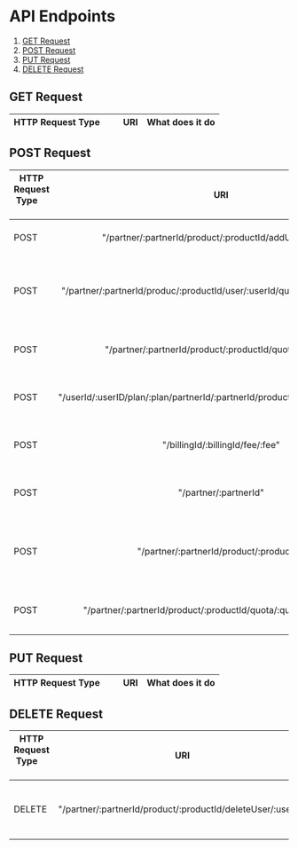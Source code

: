 # API Endpoints
1. [GET Request](/documentation/EndpointsReference.md#get-request)
2. [POST Request](/documentation/EndpointsReference.md#post-request)
3. [PUT Request](/documentation/EndpointsReference.md#put-request)
4. [DELETE Request](/documentation/EndpointsReference.md#delete-request)

## GET Request
| HTTP Request Type       | URI| What does it do  |
| ------------- |:-------------:| -----:|




## POST Request
| HTTP Request Type       | URI| What does it do  |
| ------------- |:-------------:| -----:|
| POST | "/partner/:partnerId/product/:productId/addUser/:userId"|   Add user to billing database |
| POST | "/partner/:partnerId/produc/:productId/user/:userId/quotaReached/:quotaId" | Call by Quota when a quota is reached its limit |
| POST | "/partner/:partnerId/product/:productId/quota/:quotaId" | Add quota to billing database|
| POST | "/userId/:userID/plan/:plan/partnerId/:partnerId/productId/:productId/fee/:fee"| Add billing info to database|
| POST | "/billingId/:billingId/fee/:fee" | Add billing info to database|
| POST | "/partner/:partnerId" | Add a partner to database|
| POST | "/partner/:partnerId/product/:productId" | Add a product to partner in database|
| POST | "/partner/:partnerId/product/:productId/quota/:quotaId/tier/:tierId" | Add a tier in the database|


## PUT Request
| HTTP Request Type       | URI| What does it do  |
| ------------- |:-------------:| -----:|



## DELETE Request
| HTTP Request Type       | URI| What does it do  |
| ------------- |:-------------:| -----:|
| DELETE | "/partner/:partnerId/product/:productId/deleteUser/:userId" | Delete a user from billing database|
